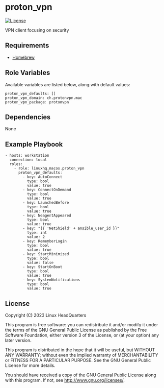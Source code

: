 # proton\_vpn

[![License](https://img.shields.io/badge/license-GPLv3-lightgreen)](https://www.gnu.org/licenses/gpl-3.0.en.html#license-text)

VPN client focusing on security

## Requirements

* [Homebrew](https://brew.sh)

## Role Variables

Available variables are listed below, along with default values:

    proton_vpn_defaults: []
    proton_vpn_domain: ch.protonvpn.mac
    proton_vpn_package: protonvpn

## Dependencies

None

## Example Playbook

    - hosts: workstation
      connection: local
      roles:
        - role: linuxhq.macos.proton_vpn
          proton_vpn_defaults:
            - key: AutoConnect
              type: bool
              value: true
            - key: ConnectOnDemand
              type: bool
              value: true
            - key: LaunchedBefore
              type: bool
              value: true
            - key: NeagentAppeared
              type: bool
              value: true
            - key: "{{ 'NetShield' + ansible_user_id }}"
              type: int
              value: 2
            - key: RememberLogin
              type: bool
              value: true
            - key: StartMinimized
              type: bool
              value: false
            - key: StartOnBoot
              type: bool
              value: true
            - key: SystemNotifications
              type: bool
              value: true

## License

Copyright (C) 2023 Linux HeadQuarters

This program is free software: you can redistribute it and/or modify
it under the terms of the GNU General Public License as published by
the Free Software Foundation, either version 3 of the License, or
(at your option) any later version.

This program is distributed in the hope that it will be useful,
but WITHOUT ANY WARRANTY; without even the implied warranty of
MERCHANTABILITY or FITNESS FOR A PARTICULAR PURPOSE. See the
GNU General Public License for more details.

You should have received a copy of the GNU General Public License
along with this program. If not, see <http://www.gnu.org/licenses/>.
